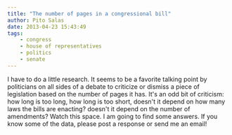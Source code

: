 ```yaml
---
title: "The number of pages in a congressional bill"
author: Pito Salas
date: 2013-04-23 15:43:49
tags:
    - congress
    - house of representatives
    - politics
    - senate
---
```



I have to do a little research. It seems to be a favorite talking point by
politicians on all sides of a debate to criticize or dismiss a piece of
legislation based on the number of pages it has. It's an odd bit of criticism:
how long is too long, how long is too short, doesn't it depend on how many
laws the bills are enacting? doesn't it depend on the number of amendments?
Watch this space. I am going to find some answers. If you know some of the
data, please post a response or send me an email!


